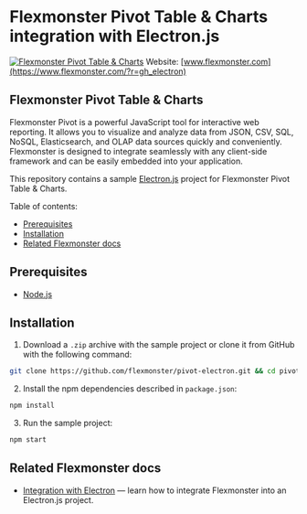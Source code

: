 # Flexmonster Pivot Table &amp; Charts integration with Electron.js
[![Flexmonster Pivot Table & Charts](https://cdn.flexmonster.com/landing.png)](https://www.flexmonster.com/?r=gh_electron)
Website: [www.flexmonster.com](https://www.flexmonster.com/?r=gh_electron)

## Flexmonster Pivot Table & Charts

Flexmonster Pivot is a powerful JavaScript tool for interactive web reporting. It allows you to visualize and analyze data from JSON, CSV, SQL, NoSQL, Elasticsearch, and OLAP data sources quickly and conveniently. Flexmonster is designed to integrate seamlessly with any client-side framework and can be easily embedded into your application.

This repository contains a sample [Electron.js](https://www.electronjs.org/) project for Flexmonster Pivot Table & Charts.

Table of contents:

- [Prerequisites](#prerequisites)
- [Installation](#installation)
- [Related Flexmonster docs](#related-flexmonster-docs)

## Prerequisites

- [Node.js](https://nodejs.org/en/)
 
## Installation

1. Download a `.zip` archive with the sample project or clone it from GitHub with the following command:

```bash
git clone https://github.com/flexmonster/pivot-electron.git && cd pivot-electron
```

2. Install the npm dependencies described in `package.json`: 

```bash
npm install
```

3. Run the sample project: 

```bash
npm start 
```

## Related Flexmonster docs

- [Integration with Electron](https://www.flexmonster.com/doc/integration-with-electron-js/?r=gh_electron) — learn how to integrate Flexmonster into an Electron.js project.
